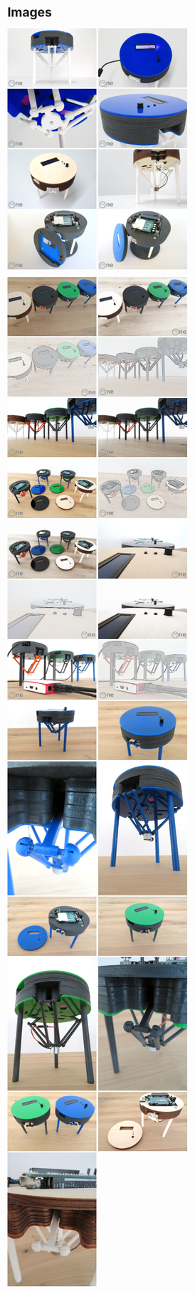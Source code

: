 # Images

[<img src="https://raw.githubusercontent.com/deltarobotone/image_database/master/delta_robot_one/delta_robot_one%20(2).PNG" width="200">](https://raw.githubusercontent.com/deltarobotone/image_database/master/delta_robot_one/delta_robot_one%20(2).PNG)
[<img src="https://raw.githubusercontent.com/deltarobotone/image_database/master/delta_robot_one/delta_robot_one%20(3).PNG" width="200">](https://raw.githubusercontent.com/deltarobotone/image_database/master/delta_robot_one/delta_robot_one%20(3).PNG)
[<img src="https://raw.githubusercontent.com/deltarobotone/image_database/master/delta_robot_one/delta_robot_one%20(4).PNG" width="200">](https://raw.githubusercontent.com/deltarobotone/image_database/master/delta_robot_one/delta_robot_one%20(4).PNG)
[<img src="https://raw.githubusercontent.com/deltarobotone/image_database/master/delta_robot_one/delta_robot_one%20(5).PNG" width="200">](https://raw.githubusercontent.com/deltarobotone/image_database/master/delta_robot_one/delta_robot_one%20(5).PNG)
[<img src="https://raw.githubusercontent.com/deltarobotone/image_database/master/delta_robot_one/delta_robot_one%20(6).PNG" width="200">](https://raw.githubusercontent.com/deltarobotone/image_database/master/delta_robot_one/delta_robot_one%20(6).PNG)
[<img src="https://raw.githubusercontent.com/deltarobotone/image_database/master/delta_robot_one/delta_robot_one%20(7).PNG" width="200">](https://raw.githubusercontent.com/deltarobotone/image_database/master/delta_robot_one/delta_robot_one%20(7).PNG)
[<img src="https://github.com/deltarobotone/image_database/blob/master/delta_robot_one/delta_robot_one%20%20(8).PNG" width="200">](https://raw.githubusercontent.com/deltarobotone/image_database/master/delta_robot_one/delta_robot_one%20%20(8).PNG)
[<img src="https://github.com/deltarobotone/image_database/blob/master/delta_robot_one/delta_robot_one%20%20(9).PNG" width="200">](https://raw.githubusercontent.com/deltarobotone/image_database/master/delta_robot_one/delta_robot_one%20%20(9).PNG)

[<img src="https://raw.githubusercontent.com/deltarobotone/image_database/master/delta_robot_one/delta_robot_one%20(8).PNG" width="200">](https://raw.githubusercontent.com/deltarobotone/image_database/master/delta_robot_one/delta_robot_one%20(8).PNG)
[<img src="https://raw.githubusercontent.com/deltarobotone/image_database/master/delta_robot_one/delta_robot_one%20(9).PNG" width="200">](https://raw.githubusercontent.com/deltarobotone/image_database/master/delta_robot_one/delta_robot_one%20(9).PNG)
[<img src="https://raw.githubusercontent.com/deltarobotone/image_database/master/delta_robot_one/delta_robot_one%20(10).PNG" width="200">](https://raw.githubusercontent.com/deltarobotone/image_database/master/delta_robot_one/delta_robot_one%20(10).PNG)
[<img src="https://raw.githubusercontent.com/deltarobotone/image_database/master/delta_robot_one/delta_robot_one%20(11).PNG" width="200">](https://raw.githubusercontent.com/deltarobotone/image_database/master/delta_robot_one/delta_robot_one%20(11).PNG)
[<img src="https://raw.githubusercontent.com/deltarobotone/image_database/master/delta_robot_one/delta_robot_one%20(12).PNG" width="200">](https://raw.githubusercontent.com/deltarobotone/image_database/master/delta_robot_one/delta_robot_one%20(12).PNG)
[<img src="https://raw.githubusercontent.com/deltarobotone/image_database/master/delta_robot_one/delta_robot_one%20(13).PNG" width="200">](https://raw.githubusercontent.com/deltarobotone/image_database/master/delta_robot_one/delta_robot_one%20(13).PNG)
[<img src="https://raw.githubusercontent.com/deltarobotone/image_database/master/delta_robot_one/delta_robot_one%20(14).PNG" width="200">](https://raw.githubusercontent.com/deltarobotone/image_database/master/delta_robot_one/delta_robot_one%20(14).PNG)
[<img src="https://raw.githubusercontent.com/deltarobotone/image_database/master/delta_robot_one/delta_robot_one%20(15).PNG" width="200">](https://raw.githubusercontent.com/deltarobotone/image_database/master/delta_robot_one/delta_robot_one%20(15).PNG)
[<img src="https://raw.githubusercontent.com/deltarobotone/image_database/master/delta_robot_one/delta_robot_one%20(16).PNG" width="200">](https://raw.githubusercontent.com/deltarobotone/image_database/master/delta_robot_one/delta_robot_one%20(16).PNG)
[<img src="https://raw.githubusercontent.com/deltarobotone/image_database/master/delta_robot_one/delta_robot_one%20(17).PNG" width="200">](https://raw.githubusercontent.com/deltarobotone/image_database/master/delta_robot_one/delta_robot_one%20(17).PNG)
[<img src="https://raw.githubusercontent.com/deltarobotone/image_database/master/delta_robot_one/delta_robot_one%20(18).PNG" width="200">](https://raw.githubusercontent.com/deltarobotone/image_database/master/delta_robot_one/delta_robot_one%20(18).PNG)
[<img src="https://raw.githubusercontent.com/deltarobotone/image_database/master/delta_robot_one/delta_robot_one%20(19).PNG" width="200">](https://raw.githubusercontent.com/deltarobotone/image_database/master/delta_robot_one/delta_robot_one%20(19).PNG)
[<img src="https://raw.githubusercontent.com/deltarobotone/image_database/master/delta_robot_one/delta_robot_one%20(20).PNG" width="200">](https://raw.githubusercontent.com/deltarobotone/image_database/master/delta_robot_one/delta_robot_one%20(20).PNG)
[<img src="https://raw.githubusercontent.com/deltarobotone/image_database/master/delta_robot_one/delta_robot_one%20(21).PNG" width="200">](https://raw.githubusercontent.com/deltarobotone/image_database/master/delta_robot_one/delta_robot_one%20(21).PNG)
[<img src="https://raw.githubusercontent.com/deltarobotone/image_database/master/delta_robot_one/delta_robot_one%20(22).PNG" width="200">](https://raw.githubusercontent.com/deltarobotone/image_database/master/delta_robot_one/delta_robot_one%20(22).PNG)
[<img src="https://raw.githubusercontent.com/deltarobotone/image_database/master/delta_robot_one/delta_robot_one%20(23).PNG" width="200">](https://raw.githubusercontent.com/deltarobotone/image_database/master/delta_robot_one/delta_robot_one%20(23).PNG)
[<img src="https://raw.githubusercontent.com/deltarobotone/image_database/master/delta_robot_one/delta_robot_one%20(24).PNG" width="200">](https://raw.githubusercontent.com/deltarobotone/image_database/master/delta_robot_one/delta_robot_one%20(24).PNG)
[<img src="https://raw.githubusercontent.com/deltarobotone/image_database/master/delta_robot_one/delta_robot_one%20(25).PNG" width="200">](https://raw.githubusercontent.com/deltarobotone/image_database/master/delta_robot_one/delta_robot_one%20(25).PNG)
[<img src="https://raw.githubusercontent.com/deltarobotone/image_database/master/delta_robot_one/delta_robot_one%20(26).PNG" width="200">](https://raw.githubusercontent.com/deltarobotone/image_database/master/delta_robot_one/delta_robot_one%20(26).PNG)
[<img src="https://raw.githubusercontent.com/deltarobotone/image_database/master/delta_robot_one/delta_robot_one%20(27).PNG" width="200">](https://raw.githubusercontent.com/deltarobotone/image_database/master/delta_robot_one/delta_robot_one%20(27).PNG)
[<img src="https://raw.githubusercontent.com/deltarobotone/image_database/master/delta_robot_one/delta_robot_one%20(28).PNG" width="200">](https://raw.githubusercontent.com/deltarobotone/image_database/master/delta_robot_one/delta_robot_one%20(28).PNG)
[<img src="https://raw.githubusercontent.com/deltarobotone/image_database/master/delta_robot_one/delta_robot_one%20(29).PNG" width="200">](https://raw.githubusercontent.com/deltarobotone/image_database/master/delta_robot_one/delta_robot_one%20(29).PNG)
[<img src="https://raw.githubusercontent.com/deltarobotone/image_database/master/delta_robot_one/delta_robot_one%20(30).PNG" width="200">](https://raw.githubusercontent.com/deltarobotone/image_database/master/delta_robot_one/delta_robot_one%20(30).PNG)
[<img src="https://raw.githubusercontent.com/deltarobotone/image_database/master/delta_robot_one/delta_robot_one%20(31).PNG" width="200">](https://raw.githubusercontent.com/deltarobotone/image_database/master/delta_robot_one/delta_robot_one%20(31).PNG)
[<img src="https://raw.githubusercontent.com/deltarobotone/image_database/master/delta_robot_one/delta_robot_one%20(32).PNG" width="200">](https://raw.githubusercontent.com/deltarobotone/image_database/master/delta_robot_one/delta_robot_one%20(32).PNG)
